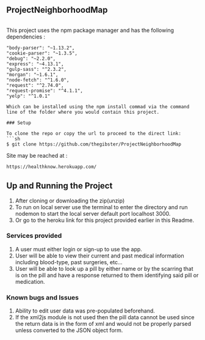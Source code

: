 ## ProjectNeighborhoodMap
``` hello 

 ```
 This project uses the npm package manager and has the following dependencies :

    "body-parser": "~1.13.2",
    "cookie-parser": "~1.3.5",
    "debug": "~2.2.0",
    "express": "~4.13.1",
    "gulp-sass": "^2.3.2",
    "morgan": "~1.6.1",
    "node-fetch": "^1.6.0",
    "request": "^2.74.0",
    "request-promise": "^4.1.1",
    "yelp": "^1.0.1"
```
Which can be installed using the npm install commad via the command line of the folder where you would contain this project.

### Setup

To clone the repo or copy the url to proceed to the direct link:
```sh
$ git clone https://github.com/thegibster/ProjectNeighborhoodMap
```
Site may be reached at :
```sh
https://healthknow.herokuapp.com/
```
## Up and Running the Project
1. After cloning or downloading the zip(unzip)
2. To run on local server use the terminal to enter the directory and run nodemon to start the local server default port localhost 3000.
3. Or go to the heroku link for this project provided earlier in this Readme.

### Services provided
1. A user must either login or sign-up to use the app.
2. User will be able to view their current and past medical information including blood-type, past surgeries, etc... 
3. User will be able to look up a pill by either name or by the scarring that is on the pill and have a response returned to them identifying said pill or medication. 


### Known bugs and Issues
1. Ability to edit user data was pre-populated beforehand.
2. If the xml2js module is not used then the pill data cannot be used since the return data is in the form of xml and would not be properly parsed unless converted to the JSON object form.
